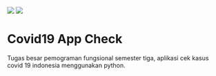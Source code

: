 ![](https://github.com/regiapriandi012/covid19-app-check/actions/workflows/codeql.yml/badge.svg)
![](https://github.com/regiapriandi012/covid19-app-check/actions/workflows/dependency-review.yml/badge.svg)
# Covid19 App Check
Tugas besar pemograman fungsional semester tiga, aplikasi cek kasus covid 19 indonesia menggunakan python.
